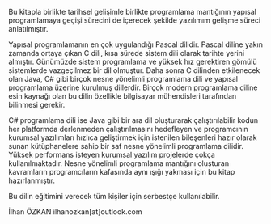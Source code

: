 Bu kitapla birlikte tarihsel gelişimle birlikte programlama mantığının yapısal programlamaya geçişi sürecini de içerecek şekilde yazılımım gelişme süreci anlatılmıştır.

Yapısal programlamanın en çok uygulandığı Pascal dilidir. Pascal diline yakın zamanda ortaya çıkan C dili, kısa sürede sistem dili olarak tarihte yerini almıştır. Günümüzde sistem programlama ve yüksek hız gerektiren gömülü sistemlerde vazgeçilmez bir dil olmuştur.
Daha sonra C dilinden etkilenecek olan Java, C# gibi birçok nesne yönelimli programlama dili ve yapısal programlama üzerine kurulmuş dillerdir.  Birçok modern programlama diline esin kaynağı olan bu dilin özellikle bilgisayar mühendisleri tarafından bilinmesi gerekir.

C# programlama dili ise Java gibi bir ara dil oluşturarak çalıştırılabilir kodun her platformda derlenmeden çalıştırılmasını hedefleyen ve programcının kurumsal yazılımları hızlıca geliştirmek için istenilen bileşenleri hazır olarak sunan kütüphanelere sahip bir saf nesne yönelimli programlama dilidir. Yüksek performans isteyen kurumsal yazılım projelerde çokça kullanılmaktadır.
Nesne yönelimli programlama mantığını oluşturan kavramların programcıların kafasında aynı ışığı yakması için bu kitap hazırlanmıştır. 

Bu dilin eğitimini verecek tüm kişiler için serbestçe kullanılabilir. 

İlhan ÖZKAN
ilhanozkan[at]outlook.com
